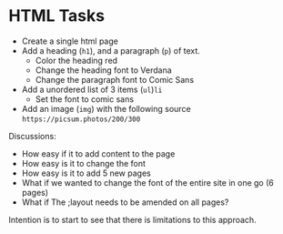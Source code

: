# HTML Tasks 

- Create a single html page 
- Add a  heading (`h1`), and a paragraph (`p`) of text.
  - Color the heading red
  - Change the heading font to Verdana 
  - Change the paragraph font to Comic Sans
- Add a unordered list of 3 items (`ul`)`li`
  - Set the font to comic sans
- Add an image (`img`) with the following source `https://picsum.photos/200/300`


Discussions:
* How easy if it to add content to the page
* How easy is it to change the font
* How easy is it to add 5 new pages
* What if we wanted to change the font of the entire site in one go (6 pages)
* What if The ;layout needs to be amended on all pages? 


Intention is to start to see that there is limitations to this approach.
